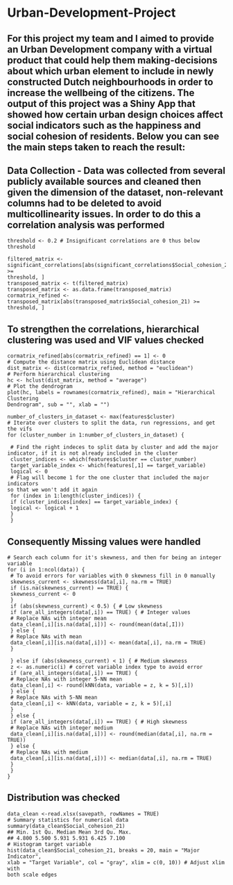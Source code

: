 # Urban-Development-Project
## For this project my team and I aimed to provide an Urban Development company with a virtual product that could help them making-decisions about which urban element to include in newly constructed Dutch neighbourhoods in order to increase the wellbeing of the citizens. The output of this project was a Shiny App that showed how certain urban design choices affect social indicators such as the happiness and social cohesion of residents. Below you can see the main steps taken to reach the result:

## Data Collection - Data was collected from several publicly available sources and cleaned then given the dimension of the dataset, non-relevant columns had to be deleted to avoid multicollinearity issues. In order to do this a correlation analysis was performed


    threshold <- 0.2 # Insignificant correlations are 0 thus below threshold
    
    filtered_matrix <-
    significant_correlations[abs(significant_correlations$Social_cohesion_21) >=
    threshold, ]
    transposed_matrix <- t(filtered_matrix)
    transposed_matrix <- as.data.frame(transposed_matrix)
    cormatrix_refined <-
    transposed_matrix[abs(transposed_matrix$Social_cohesion_21) >= threshold, ]

## To strengthen the correlations, hierarchical clustering was used and VIF values checked 

    cormatrix_refined[abs(cormatrix_refined) == 1] <- 0
    # Compute the distance matrix using Euclidean distance
    dist_matrix <- dist(cormatrix_refined, method = "euclidean")
    # Perform hierarchical clustering
    hc <- hclust(dist_matrix, method = "average")
    # Plot the dendrogram
    plot(hc, labels = rownames(cormatrix_refined), main = "Hierarchical Clustering
    Dendrogram", sub = "", xlab = "")
    
    number_of_clusters_in_dataset <- max(features$cluster)
    # Iterate over clusters to split the data, run regressions, and get the vifs
    for (cluster_number in 1:number_of_clusters_in_dataset) {
    
     # Find the right indeces to split data by cluster and add the major
    indicator, if it is not already included in the cluster
     cluster_indices <- which(features$cluster == cluster_number)
     target_variable_index <- which(features[,1] == target_variable)
     logical <- 0
     # Flag will become 1 for the one cluster that included the major indicators
    so that we won't add it again
     for (index in 1:length(cluster_indices)) {
     if (cluster_indices[index] == target_variable_index) {
     logical <- logical + 1
     }
     }

## Consequently Missing values were handled 
    # Search each column for it's skewness, and then for being an integer
    variable
    for (i in 1:ncol(data)) {
     # To avoid errors for variables with 0 skewness fill in 0 manually
     skewness_current <- skewness(data[,i], na.rm = TRUE)
     if (is.na(skewness_current) == TRUE) {
     skewness_current <- 0
     }
     if (abs(skewness_current) < 0.5) { # Low skewness
     if (are_all_integers(data[,i]) == TRUE) { # Integer values
     # Replace NAs with integer mean
     data_clean[,i][is.na(data[,i])] <- round(mean(data[,I]))
     } else {
     # Replace NAs with mean
     data_clean[,i][is.na(data[,i])] <- mean(data[,i], na.rm = TRUE)
     }
    
     } else if (abs(skewness_current) < 1) { # Medium skewness
     z <- as.numeric(i) # corret variable index type to avoid error
     if (are_all_integers(data[,i]) == TRUE) {
     # Replace NAs with integer 5-NN mean
     data_clean[,i] <- round(kNN(data, variable = z, k = 5)[,i])
     } else {
     # Replace NAs with 5-NN mean
     data_clean[,i] <- kNN(data, variable = z, k = 5)[,i]
     }
     } else {
     if (are_all_integers(data[,i]) == TRUE) { # High skewness
     # Replace NAs with integer medium
     data_clean[,i][is.na(data[,i])] <- round(median(data[,i], na.rm =
    TRUE))
     } else {
     # Replace NAs with medium
     data_clean[,i][is.na(data[,i])] <- median(data[,i], na.rm = TRUE)
     }
     }
    }
## Distribution was checked

    data_clean <-read.xlsx(savepath, rowNames = TRUE)
    # Summary statistics for numerical data
    summary(data_clean$Social_cohesion_21)
    ## Min. 1st Qu. Median Mean 3rd Qu. Max.
    ## 4.800 5.500 5.931 5.931 6.425 7.100
    # Histogram target variable
    hist(data_clean$Social_cohesion_21, breaks = 20, main = "Major Indicator",
    xlab = "Target Variable", col = "gray", xlim = c(0, 10)) # Adjust xlim with
    both scale edges




















